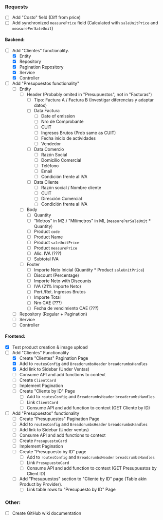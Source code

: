 ### Requests
- [ ] Add "Costo" field (Diff from price)
- [ ] Add synchronized `measurePrice` field (Calculated with `saleUnitPrice` and `measurePerSaleUnit`)
#### Backend:
- [ ] Add "Clientes" functionality.
	- [x] Entity
	- [x] Repository
	- [x] Pagination Repository
	- [x] Service
	- [x] Controller
- [ ] Add "Presupuestos functionality"
	- [ ] Entity
		- [ ] Header (Probably omited in "Presupuestos", not in "Facturas")
			- [ ] Tipo: Factura A / Factura B (Investigar diferencias y adaptar datos)
			- [ ] Data Factura
				- [ ] Date of emission
				- [ ] Nro de Comprobante
				- [ ] CUIT
				- [ ] Ingresos Brutos (Prob same as CUIT)
				- [ ] Fecha inicio de actividades
				- [ ] Vendedor
			- [ ] Data Comercio
				- [ ] Razón Social
				- [ ] Domicilio Comercial
				- [ ] Teléfono
				- [ ] Email
				- [ ] Condición frente al IVA
			- [ ] Data Cliente
				- [ ] Razón social / Nombre cliente
				- [ ] CUIT
				- [ ] Dirección Comercial
				- [ ] Condición frente al IVA
		- [ ] Body
			- [ ] Quantity
			- [ ] "Metros" in M2 / "Milímetros" in ML (`measurePerSaleUnit` * Quantity)
			- [ ] Product `code`
			- [ ] Product Name
			- [ ] Product `saleUnitPrice`
			- [ ] Product `measurePrice`
			- [ ] Alic. IVA (???)
			- [ ] Subtotal IVA
		- [ ] Footer
			- [ ] Importe Neto Inicial (Quantity * Product `saleUnitPrice`)
			- [ ] Discount (Percentage)
			- [ ] Importe Neto with Discounts
			- [ ] IVA (21% Importe Neto)
			- [ ] Pert./Ret. Ingresos Brutos
			- [ ] Importe Total
			- [ ] Nro CAE (???)
			- [ ] Fecha de vencimiento CAE (???)
	- [ ] Repository (Regular + Pagination)
	- [ ] Service
	- [ ] Controller
#### Frontend:
- [x] Test product creation & image upload
- [ ] Add "Clientes" Functionality
	- [x] Create "Clientes" Pagination Page
	- [x] Add to `routesConfig` and `BreadcrumbsHeader` `breadcrumbsHandles`
	- [x] Add link to Sidebar (Under Ventas)
	- [ ] Consume API and add functions to context
	- [ ] Create `ClientCard`
	- [ ] Implement Pagination
	- [ ] Create "Cliente by ID" Page
		- [ ] Add to `routesConfig` and `BreadcrumbsHeader` `breadcrumbsHandles`
		- [ ] Link `ClientCard`
		- [ ] Consume API and add function to context (GET Cliente by ID)
- [ ] Add "Presupuestos" functionality
	- [ ] Create "Presupuestos" Pagination Page
	- [ ] Add to `routesConfig` and `BreadcrumbsHeader` `breadcrumbsHandles`
	- [ ] Add link to Sidebar (Under ventas)
	- [ ] Consume API and add functions to context
	- [ ] Create `PresupuestoCard`
	- [ ] Implement Pagination
	- [ ] Create "Presupuesto by ID" page
		- [ ] Add to `routesConfig` and `BreadcrumbsHeader` `breadcrumbsHandles`
		- [ ] Link `PresupuestoCard`
		- [ ] Consume API and add function to context (GET Presupuestos by Client ID)
	- [ ] Add "Presupuestos" section to "Cliente by ID" page (Table akin Product by Provider).
		- [ ] Link table rows to "Presupuesto by ID" Page
### Other:
- [ ] Create GitHub wiki documentation
